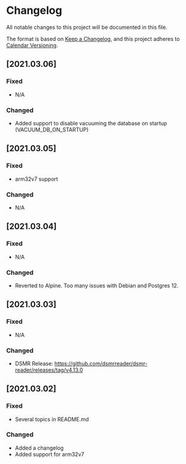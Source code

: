 # Changelog

All notable changes to this project will be documented in this file.

The format is based on [Keep a Changelog](https://keepachangelog.com/en/1.0.0/),
and this project adheres to [Calendar Versioning](https://calver.org/).

## [2021.03.06]

### Fixed
- N/A

### Changed
- Added support to disable vacuuming the database on startup (VACUUM_DB_ON_STARTUP)

## [2021.03.05]

### Fixed
- arm32v7 support

### Changed
- N/A

## [2021.03.04]

### Fixed
- N/A

### Changed
- Reverted to Alpine. Too many issues with Debian and Postgres 12.

## [2021.03.03]

### Fixed
- N/A

### Changed
- DSMR Release: https://github.com/dsmrreader/dsmr-reader/releases/tag/v4.13.0


## [2021.03.02]

### Fixed
- Several topics in README.md

### Changed
- Added a changelog
- Added support for arm32v7
